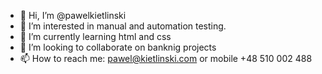 - 👋 Hi, I’m @pawelkietlinski
- 👀 I’m interested in manual and automation testing.
- 🌱 I’m currently learning html and css
- 💞️ I’m looking to collaborate on banknig projects
- 📫 How to reach me: pawel@kietlinski.com or mobile +48 510 002 488

<!---
pawelkietlinski/pawelkietlinski is a ✨ special ✨ repository because its `README.md` (this file) appears on your GitHub profile.
You can click the Preview link to take a look at your changes.
--->
